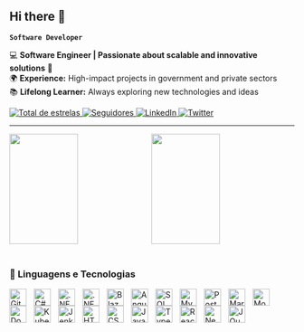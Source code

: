 ## Hi there 👋

**`Software Developer`**

💻 **Software Engineer | Passionate about scalable and innovative solutions** 🚀  
🌍 **Experience:** High-impact projects in government and private sectors  
📚 **Lifelong Learner:** Always exploring new technologies and ideas  

<p align="left">
    <a href="https://github.com/LeoMazenda2?tab=repositories&sort=stargazers">
        <img 
            alt="Total de estrelas" 
            title="Total de estrelas GitHub" 
            src="https://custom-icon-badges.demolab.com/github/stars/LeoMazenda2?color=55960c&style=for-the-badge&labelColor=488207&logo=star&label=Estrelas"
        />
    </a>
    <a href="https://github.com/LeoMazenda2?tab=followers">
        <img 
            alt="Seguidores" 
            title="Me siga no GitHub" 
            src="https://custom-icon-badges.demolab.com/github/followers/LeoMazenda2?color=236ad3&labelColor=1155ba&style=for-the-badge&logo=github&label=Seguidores&logoColor=white"
        />
    </a>
   <a href="https://www.linkedin.com/in/seu-perfil" target="_blank">
        <img 
            alt="LinkedIn" 
            title="Conecte-se comigo no LinkedIn" 
            src="https://img.shields.io/badge/LinkedIn-0A66C2?style=for-the-badge&logo=linkedin&logoColor=white"
        />
    </a>
    <a href="https://twitter.com/seu_usuario" target="_blank">
        <img 
            alt="Twitter" 
            title="Siga-me no Twitter" 
            src="https://img.shields.io/badge/Twitter-1DA1F2?style=for-the-badge&logo=twitter&logoColor=white"
        />
    </a>
</p>

---

<div>    
  <img width="49%" height="195px" src="https://awesome-github-stats.azurewebsites.net/user-stats/LEOMAZENDA2?cardType=level&theme=calm&preferLogin=false&Background=FFFFFF00&Text=14B2EE&Title=55A48C&Border=DDDDDD00&Ring=55A48C" /> 
  <img width="49%" height="195px" src="https://github-readme-stats.vercel.app/api/top-langs/?username=LEOMAZENDA2&layout=compact&title_color=55A48C&text_color=fff&bg_color=0d1117&border_color=fff0" />  
</div>
<br />

### 🤖 Linguagens e Tecnologias

<img align="left" alt="Git" title="Git" width="30px" style="padding-right: 10px;" src="https://cdn.jsdelivr.net/gh/devicons/devicon@latest/icons/git/git-original.svg" />
<img align="left" alt="C#" title="C#" width="30px" style="padding-right: 10px;" src="https://cdn.jsdelivr.net/gh/devicons/devicon@latest/icons/csharp/csharp-original.svg" />
<img align="left" alt=".NET Core" title=".NET Core" width="30px" style="padding-right: 10px;" src="https://cdn.jsdelivr.net/gh/devicons/devicon@latest/icons/dotnetcore/dotnetcore-original.svg" />
<img align="left" alt=".NET Framework" title=".NET Framework" width="30px" style="padding-right: 10px;" src="https://cdn.jsdelivr.net/gh/devicons/devicon@latest/icons/dot-net/dot-net-original.svg" />
<img align="left" alt="Blazor" title="Blazor" width="30px" style="padding-right: 10px;" src="https://cdn.jsdelivr.net/gh/devicons/devicon@latest/icons/blazor/blazor-original.svg" />
<img align="left" alt="Angular" title="Angular" width="30px" style="padding-right: 10px;" src="https://cdn.jsdelivr.net/gh/devicons/devicon@latest/icons/angularjs/angularjs-original.svg" />
<img align="left" alt="SQLServer" title="SQLServer" width="30px" style="padding-right: 10px;" src="https://cdn.jsdelivr.net/gh/devicons/devicon@latest/icons/microsoftsqlserver/microsoftsqlserver-plain.svg" />
<img align="left" alt="MySQL" title="MySQL" width="30px" style="padding-right: 10px;" src="https://cdn.jsdelivr.net/gh/devicons/devicon@latest/icons/mysql/mysql-original.svg" />
<img align="left" alt="PostgreSQL" title="PostgreSQL" width="30px" style="padding-right: 10px;" src="https://cdn.jsdelivr.net/gh/devicons/devicon@latest/icons/postgresql/postgresql-original.svg" />
<img align="left" alt="MariaDB" title="MariaDB" width="30px" style="padding-right: 10px;" src="https://cdn.jsdelivr.net/gh/devicons/devicon@latest/icons/mariadb/mariadb-original.svg" />
<img align="left" alt="MongoDB" title="MongoDB" width="30px" style="padding-right: 10px;" src="https://cdn.jsdelivr.net/gh/devicons/devicon@latest/icons/mongodb/mongodb-original.svg" />
<img align="left" alt="Docker" title="Docker" width="30px" style="padding-right: 10px;" src="https://cdn.jsdelivr.net/gh/devicons/devicon@latest/icons/docker/docker-original.svg" />
<img align="left" alt="Kubernetes" title="Kubernetes" width="30px" style="padding-right: 10px;" src="https://cdn.jsdelivr.net/gh/devicons/devicon@latest/icons/kubernetes/kubernetes-plain.svg" />
<img align="left" alt="Jenkins" title="Jenkins" width="30px" style="padding-right: 10px;" src="https://cdn.jsdelivr.net/gh/devicons/devicon@latest/icons/jenkins/jenkins-original.svg" />
<img align="left" alt="HTML" title="HTML" width="30px" style="padding-right: 10px;" src="https://cdn.jsdelivr.net/gh/devicons/devicon@latest/icons/html5/html5-original.svg" />
<img align="left" alt="CSS" title="CSS" width="30px" style="padding-right: 10px;" src="https://cdn.jsdelivr.net/gh/devicons/devicon@latest/icons/css3/css3-original.svg" />
<img align="left" alt="JavaScript" title="JavaScript" width="30px" style="padding-right: 10px;" src="https://cdn.jsdelivr.net/gh/devicons/devicon@latest/icons/javascript/javascript-original.svg" />
<img align="left" alt="TypeScript" title="TypeScript" width="30px" style="padding-right: 10px;" src="https://cdn.jsdelivr.net/gh/devicons/devicon@latest/icons/typescript/typescript-original.svg" />
<img align="left" alt="React" title="React" width="30px" style="padding-right: 10px;" src="https://cdn.jsdelivr.net/gh/devicons/devicon@latest/icons/react/react-original.svg" />
<img align="left" alt="Next.js" title="Next.js" width="30px" style="padding-right: 10px;" src="https://cdn.jsdelivr.net/gh/devicons/devicon@latest/icons/nextjs/nextjs-original.svg" />
<img align="left" alt="JQuery" title="JQuery" width="30px" style="padding-right: 10px;" src="https://cdn.jsdelivr.net/gh/devicons/devicon@latest/icons/jquery/jquery-original.svg" />
<br>
<br/>
<!--
**LEOMAZENDA2/LEOMAZENDA2** is a ✨ _special_ ✨ repository because its `README.md` (this file) appears on your GitHub profile.
Here are some ideas to get you started:
- 🔭 I’m currently working on ...
- 🌱 I’m currently learning ...
- 👯 I’m looking to collaborate on ...
- 🤔 I’m looking for help with ...
- 💬 Ask me about ...
- 📫 How to reach me: ...
- 😄 Pronouns: ...
- ⚡ Fun fact: ...
-->
